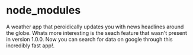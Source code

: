 # node_modules

A weather app that peroidically updates you with news headlines around the globe. Whats more interesting is the seach feature that wasn't present in version 1.0.0. Now you can search for data on google through this incredibly fast app!. 
